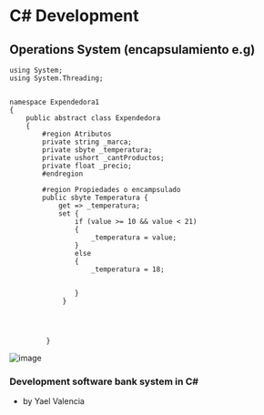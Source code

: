 # C# Development
## Operations System (encapsulamiento e.g) 


```
using System;
using System.Threading;


namespace Expendedora1
{
    public abstract class Expendedora
    {
        #region Atributos
        private string _marca;
        private sbyte _temperatura;
        private ushort _cantProductos;
        private float _precio;
        #endregion

        #region Propiedades o encampsulado
        public sbyte Temperatura { 
            get => _temperatura; 
            set {
                if (value >= 10 && value < 21)
                {
                    _temperatura = value;
                }
                else 
                {
                    _temperatura = 18;
                
                
                }
             }
           

            
            
         }
```
![image](https://github.com/user-attachments/assets/9488d962-c51e-4fbe-9b39-02396cfe168a)


### Development software bank system  in C#
- by Yael Valencia


